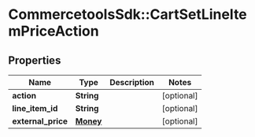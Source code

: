 # CommercetoolsSdk::CartSetLineItemPriceAction

## Properties
Name | Type | Description | Notes
------------ | ------------- | ------------- | -------------
**action** | **String** |  | [optional] 
**line_item_id** | **String** |  | [optional] 
**external_price** | [**Money**](Money.md) |  | [optional] 

